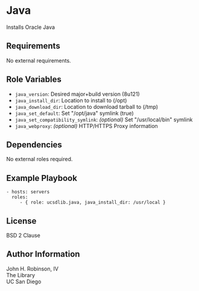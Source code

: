 Java
====

Installs Oracle Java

Requirements
------------

No external requirements.

Role Variables
--------------

* `java_version`: Desired major+build  version (8u121)
* `java_install_dir`: Location  to install to (/opt)
* `java_download_dir`: Location to download tarball to (/tmp)
* `java_set_default`: Set "/opt/java" symlink (true)
* `java_set_compatibility_symlink`: _(optional)_ Set "/usr/local/bin" symlink
* `java_webproxy`: _(optional)_ HTTP/HTTPS Proxy information

Dependencies
------------

No external roles required.

Example Playbook
----------------

    - hosts: servers
      roles:
         - { role: ucsdlib.java, java_install_dir: /usr/local }

License
-------

BSD 2 Clause

Author Information
------------------

John H. Robinson, IV  
The Library  
UC San Diego  
